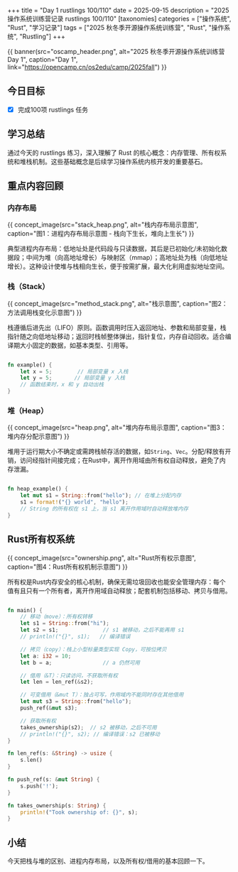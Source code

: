 +++
title = "Day 1 rustlings 100/110"
date = 2025-09-15
description = "2025操作系统训练营记录 rustlings 100/110"
[taxonomies]
categories = ["操作系统", "Rust", "学习记录"]
tags = ["2025 秋冬季开源操作系统训练营", "Rust", "操作系统", "Rustling"]
+++

{{ banner(src="oscamp_header.png", alt="2025 秋冬季开源操作系统训练营 Day 1", caption="Day 1", link="https://opencamp.cn/os2edu/camp/2025fall") }}

## 今日目标

- [x] 完成100项 rustlings 任务

## 学习总结

通过今天的 rustlings 练习，深入理解了 Rust 的核心概念：内存管理、所有权系统和堆栈机制。这些基础概念是后续学习操作系统内核开发的重要基石。

## 重点内容回顾

### 内存布局

{{ concept_image(src="stack_heap.png", alt="栈内存布局示意图", caption="图1：进程内存布局示意图 - 栈向下生长，堆向上生长") }}

典型进程内存布局：低地址处是代码段与只读数据，其后是已初始化/未初始化数据段；中间为堆（向高地址增长）与映射区（mmap）；高地址处为栈（向低地址增长）。这种设计使堆与栈相向生长，便于按需扩展，最大化利用虚拟地址空间。

### 栈（Stack）

{{ concept_image(src="method_stack.png", alt="栈示意图", caption="图2：方法调用栈变化示意图") }}

栈遵循后进先出（LIFO）原则。函数调用时压入返回地址、参数和局部变量，栈指针随之向低地址移动；返回时栈帧整体弹出，指针复位，内存自动回收。适合编译期大小固定的数据，如基本类型、引用等。

```rust

fn example() {
    let x = 5;        // 局部变量 x 入栈
    let y = 5;       // 局部变量 y 入栈
    // 函数结束时，x 和 y 自动出栈
}
```

### 堆（Heap）

{{ concept_image(src="heap.png", alt="堆内存布局示意图", caption="图3：堆内存分配示意图") }}

堆用于运行期大小不确定或需跨栈帧存活的数据，如`String`、`Vec`。分配/释放有开销，访问经指针间接完成；在Rust中，离开作用域由所有权自动释放，避免了内存泄漏。

```rust

fn heap_example() {
    let mut s1 = String::from("hello"); // 在堆上分配内存
    s1 = format!("{} world", "hello");
    // String 的所有权在 s1 上，当 s1 离开作用域时自动释放堆内存
}
```

## Rust所有权系统

{{ concept_image(src="ownership.png", alt="Rust所有权示意图", caption="图4：Rust所有权机制示意图") }}

所有权是Rust内存安全的核心机制，确保无需垃圾回收也能安全管理内存：每个值有且只有一个所有者，离开作用域自动释放；配套机制包括移动、拷贝与借用。

```rust

fn main() {
    // 移动（move）：所有权转移
    let s1 = String::from("hi");
    let s2 = s1;              // s1 被移动，之后不能再用 s1
    // println!("{}", s1);   // 编译错误

    // 拷贝（copy）：栈上小型标量类型实现 Copy，可按位拷贝
    let a: i32 = 10;
    let b = a;                // a 仍然可用

    // 借用（&T）：只读访问，不获取所有权
    let len = len_ref(&s2);

    // 可变借用（&mut T）：独占可写，作用域内不能同时存在其他借用
    let mut s3 = String::from("hello");
    push_ref(&mut s3);

    // 获取所有权
    takes_ownership(s2);  // s2 被移动，之后不可用
    // println!("{}", s2); // 编译错误：s2 已被移动
}

fn len_ref(s: &String) -> usize {
    s.len()
}

fn push_ref(s: &mut String) {
    s.push('!');
}

fn takes_ownership(s: String) {
    println!("Took ownership of: {}", s);
}

```

## 小结

今天把栈与堆的区别、进程内存布局，以及所有权/借用的基本回顾一下。

